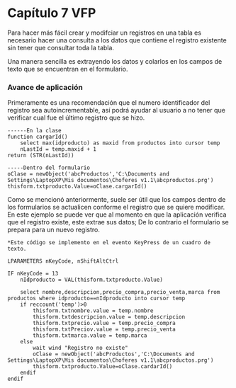 Capítulo 7 VFP
===================

Para hacer más fácil crear y modifciar un registros en una tabla es necesario hacer una consulta a los datos que contiene el registro existente sin tener que consultar toda la tabla.

Una manera sencilla es extrayendo los datos y colarlos en los campos de texto que se encuentran en el formulario. 

### Avance de aplicación

Primeramente es una recomendación que el numero identificador del registro sea autoincrementable, así podrá ayudar al usuario a no tener que verificar cual fue el último registro que se hizo.

```vfp
------En la clase
function cargarId()
	select max(idproducto) as maxid from productos into cursor temp
	nLastId = temp.maxid + 1
return (STR(nLastId))

-----Dentro del formulario
oClase = newObject('abcProductos','C:\Documents and Settings\LaptopXP\Mis documentos\Choferes v1.1\abcproductos.prg')
thisform.txtproducto.Value=oClase.cargarId()
```

Como se mencionó anteriormente,  suele ser útil que los campos dentro de los formularios se actualicen conforme el registro que se quiere modificar. En este ejemplo se puede ver que al momento en que la aplicación verifica que el registro existe, este extrae sus datos; De lo contrario el formulario se prepara para un nuevo registro.

```vfp
*Este código se implemento en el evento KeyPress de un cuadro de texto. 

LPARAMETERS nKeyCode, nShiftAltCtrl

IF nKeyCode = 13
	nIdproducto = VAL(thisform.txtproducto.Value)

	select nombre,descripcion,precio_compra,precio_venta,marca from productos where idproducto==nIdproducto into cursor temp
	if reccount('temp')>0
		thisform.txtnombre.value = temp.nombre
		thisform.txtdescripcion.value = temp.descripcion
		thisform.txtprecio.value = temp.precio_compra
		thisform.txtPreciov.value = temp.precio_venta
		thisform.txtmarca.value = temp.marca
	else
		wait wind "Registro no existe"
		oClase = newObject('abcProductos','C:\Documents and Settings\LaptopXP\Mis documentos\Choferes v1.1\abcproductos.prg')
		thisform.txtproducto.Value=oClase.cardarId()
	endif
endif
```
